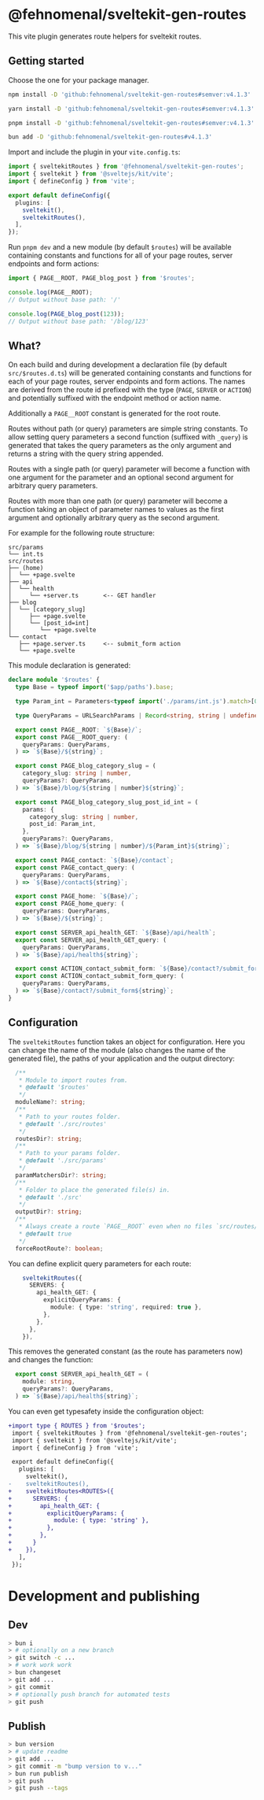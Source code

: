 # @fehnomenal/sveltekit-gen-routes

This vite plugin generates route helpers for sveltekit routes.

## Getting started

Choose the one for your package manager.

```sh
npm install -D 'github:fehnomenal/sveltekit-gen-routes#semver:v4.1.3'
```

```sh
yarn install -D 'github:fehnomenal/sveltekit-gen-routes#semver:v4.1.3'
```

```sh
pnpm install -D 'github:fehnomenal/sveltekit-gen-routes#semver:v4.1.3'
```

```sh
bun add -D 'github:fehnomenal/sveltekit-gen-routes#v4.1.3'
```

Import and include the plugin in your `vite.config.ts`:

```ts
import { sveltekitRoutes } from '@fehnomenal/sveltekit-gen-routes';
import { sveltekit } from '@sveltejs/kit/vite';
import { defineConfig } from 'vite';

export default defineConfig({
  plugins: [
    sveltekit(),
    sveltekitRoutes(),
  ],
});
```

Run `pnpm dev` and a new module (by default `$routes`) will be available containing constants and functions for all of your page routes, server endpoints and form actions:

```ts
import { PAGE__ROOT, PAGE_blog_post } from '$routes';

console.log(PAGE__ROOT);
// Output without base path: '/'

console.log(PAGE_blog_post(123));
// Output without base path: '/blog/123'
```

## What?

On each build and during development a declaration file (by default `src/$routes.d.ts`) will be generated containing constants and functions for each of your page routes, server endpoints and form actions.
The names are derived from the route id prefixed with the type (`PAGE`, `SERVER` or `ACTION`) and potentially suffixed with the endpoint method or action name.

Additionally a `PAGE__ROOT` constant is generated for the root route.

Routes without path (or query) parameters are simple string constants. To allow setting query parameters a second function (suffixed with `_query`) is generated that takes the query parameters as the only argument and returns a string with the query string appended.

Routes with a single path (or query) parameter will become a function with one argument for the parameter and an optional second argument for arbitrary query parameters.

Routes with more than one path (or query) parameter will become a function taking an object of parameter names to values as the first argument and optionally arbitrary query as the second argument.

For example for the following route structure:

```
src/params
└── int.ts
src/routes
├── (home)
│  └── +page.svelte
├── api
│  └── health
│     └── +server.ts       <-- GET handler
├── blog
│  └── [category_slug]
│     ├── +page.svelte
│     └── [post_id=int]
│        └── +page.svelte
└── contact
   ├── +page.server.ts     <-- submit_form action
   └── +page.svelte
```

This module declaration is generated:

```ts
declare module '$routes' {
  type Base = typeof import('$app/paths').base;

  type Param_int = Parameters<typeof import('./params/int.js').match>[0];

  type QueryParams = URLSearchParams | Record<string, string | undefined> | [string, string | undefined][];

  export const PAGE__ROOT: `${Base}/`;
  export const PAGE__ROOT_query: (
    queryParams: QueryParams,
  ) => `${Base}/${string}`;

  export const PAGE_blog_category_slug = (
    category_slug: string | number,
    queryParams?: QueryParams,
  ) => `${Base}/blog/${string | number}${string}`;

  export const PAGE_blog_category_slug_post_id_int = (
    params: {
      category_slug: string | number,
      post_id: Param_int,
    },
    queryParams?: QueryParams,
  ) => `${Base}/blog/${string | number}/${Param_int}${string}`;

  export const PAGE_contact: `${Base}/contact`;
  export const PAGE_contact_query: (
    queryParams: QueryParams,
  ) => `${Base}/contact${string}`;

  export const PAGE_home: `${Base}/`;
  export const PAGE_home_query: (
    queryParams: QueryParams,
  ) => `${Base}/${string}`;

  export const SERVER_api_health_GET: `${Base}/api/health`;
  export const SERVER_api_health_GET_query: (
    queryParams: QueryParams,
  ) => `${Base}/api/health${string}`;

  export const ACTION_contact_submit_form: `${Base}/contact?/submit_form`;
  export const ACTION_contact_submit_form_query: (
    queryParams: QueryParams,
  ) => `${Base}/contact?/submit_form${string}`;
}
```

## Configuration

The `sveltekitRoutes` function takes an object for configuration. Here you can change the name of the module (also changes the name of the generated file), the paths of your application and the output directory:

```ts
  /**
   * Module to import routes from.
   * @default '$routes'
   */
  moduleName?: string;
  /**
   * Path to your routes folder.
   * @default './src/routes'
   */
  routesDir?: string;
  /**
   * Path to your params folder.
   * @default './src/params'
   */
  paramMatchersDir?: string;
  /**
   * Folder to place the generated file(s) in.
   * @default './src'
   */
  outputDir?: string;
  /**
   * Always create a route `PAGE__ROOT` even when no files `src/routes/+page.svelte` or `src/routes/+page.(js|ts)` are present.
   * @default true
   */
  forceRootRoute?: boolean;
```

You can define explicit query parameters for each route:

```ts
    sveltekitRoutes({
      SERVERS: {
        api_health_GET: {
          explicitQueryParams: {
            module: { type: 'string', required: true },
          },
        },
      },
    }),
```

This removes the generated constant (as the route has parameters now) and changes the function:

```ts
  export const SERVER_api_health_GET = (
    module: string,
    queryParams?: QueryParams,
  ) => `${Base}/api/health${string}`;
```

You can even get typesafety inside the configuration object:

```diff
+import type { ROUTES } from '$routes';
 import { sveltekitRoutes } from '@fehnomenal/sveltekit-gen-routes';
 import { sveltekit } from '@sveltejs/kit/vite';
 import { defineConfig } from 'vite';

 export default defineConfig({
   plugins: [
     sveltekit(),
-    sveltekitRoutes(),
+    sveltekitRoutes<ROUTES>({
+      SERVERS: {
+        api_health_GET: {
+          explicitQueryParams: {
+            module: { type: 'string' },
+          },
+        },
+      }
+    }),
   ],
 });
```

# Development and publishing

## Dev

```sh
> bun i
> # optionally on a new branch
> git switch -c ...
> # work work work
> bun changeset
> git add ...
> git commit
> # optionally push branch for automated tests
> git push
```

## Publish

```sh
> bun version
> # update readme
> git add ...
> git commit -m "bump version to v..."
> bun run publish
> git push
> git push --tags
```
